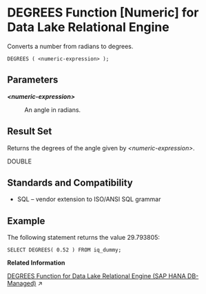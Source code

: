 <!-- loioa54c87d684f21015a9b9f518179a73ff -->

# DEGREES Function \[Numeric\] for Data Lake Relational Engine

Converts a number from radians to degrees.



```
DEGREES ( <numeric-expression> );
```



<a name="loioa54c87d684f21015a9b9f518179a73ff__DEGREES_parm1"/>

## Parameters


<dl>
<dt><b>

*<numeric-expression\>*

</b></dt>
<dd>

An angle in radians.



</dd>
</dl>



<a name="loioa54c87d684f21015a9b9f518179a73ff__DEGREES_resturns1"/>

## Result Set

Returns the degrees of the angle given by *<numeric-expression\>*.

DOUBLE



<a name="loioa54c87d684f21015a9b9f518179a73ff__DEGREES_standards1"/>

## Standards and Compatibility

-   SQL – vendor extension to ISO/ANSI SQL grammar



<a name="loioa54c87d684f21015a9b9f518179a73ff__DEGREES_examples1"/>

## Example

The following statement returns the value 29.793805:

```
SELECT DEGREES( 0.52 ) FROM iq_dummy;
```

**Related Information**  


[DEGREES Function for Data Lake Relational Engine (SAP HANA DB-Managed)](https://help.sap.com/viewer/a898e08b84f21015969fa437e89860c8/2023_4_QRC/en-US/0e25a5ef993c45a582df334ea2178db7.html "Converts a number from radians to degrees.") :arrow_upper_right:

